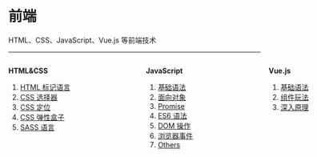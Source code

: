 # 前端

HTML、CSS、JavaScript、Vue.js 等前端技术

----



<div class="flexbox1">
  <div>
  
**HTML&CSS**

1. [HTML 标记语言](./html%26css/html.md)
2. [CSS 选择器](./html%26css/css-selector.md)
3. [CSS 定位](./html%26css/css-position.md)
4. [CSS 弹性盒子](./html%26css/css-flexbox.md)
5. [SASS 语言](./html%26css/sass.md)

  </div>

  <div>

**JavaScript**

1. [基础语法](./javascript/fundamentals.md)
2. [面向对象](./javascript/objects.md)
3. [Promise](./javascript/promise.md)
4. [ES6 语法](./javascript/es6.md)
5. [DOM 操作](./javascript/dom.md)
6. [浏览器事件](./javascript/events.md)
7. [Others](./javascript/others.md)

  </div>
  <div>

**Vue.js**

1. [基础语法](./vue/essentials.md)
2. [组件玩法](./vue/components.md)
3. [深入原理](./vue/extra.md)

  </div>
</div>

<style>
.flexbox1{
  display:flex;
  justify-content:space-between;
  width:600px;
}

</style>
